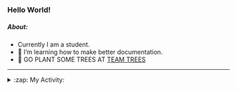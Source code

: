 ### Hello World!

##### About:
- Currently I am a student.
- 🌱 I’m learning how to make better documentation.
- 🌱 GO PLANT SOME TREES AT [TEAM TREES](https://teamtrees.org/)

---
<details>
  <summary>:zap: My Activity:</summary>
  
<!--START_SECTION:waka-->
![Code Time](http://img.shields.io/badge/Code%20Time-1%2C159%20hrs%2016%20mins-blue)

**I'm a Night 🦉** 

```text
🌞 Morning                1760 commits        ██░░░░░░░░░░░░░░░░░░░░░░░   09.88 % 
🌆 Daytime                6120 commits        █████████░░░░░░░░░░░░░░░░   34.35 % 
🌃 Evening                5093 commits        ███████░░░░░░░░░░░░░░░░░░   28.58 % 
🌙 Night                  4846 commits        ███████░░░░░░░░░░░░░░░░░░   27.20 % 
```
📅 **I'm Most Productive on Wednesday** 

```text
Monday                   2560 commits        ████░░░░░░░░░░░░░░░░░░░░░   14.37 % 
Tuesday                  2411 commits        ███░░░░░░░░░░░░░░░░░░░░░░   13.53 % 
Wednesday                4145 commits        ██████░░░░░░░░░░░░░░░░░░░   23.26 % 
Thursday                 2274 commits        ███░░░░░░░░░░░░░░░░░░░░░░   12.76 % 
Friday                   1822 commits        ███░░░░░░░░░░░░░░░░░░░░░░   10.23 % 
Saturday                 1568 commits        ██░░░░░░░░░░░░░░░░░░░░░░░   08.80 % 
Sunday                   3039 commits        ████░░░░░░░░░░░░░░░░░░░░░   17.05 % 
```


📊 **This Week I Spent My Time On** 

```text
🔥 Editors: 
VS Code                  2 hrs 38 mins       ████████████████░░░░░░░░░   63.89 % 
IntelliJ                 1 hr 29 mins        █████████░░░░░░░░░░░░░░░░   36.11 % 

🐱‍💻 Projects: 
praise                   2 hrs 37 mins       ████████████████░░░░░░░░░   63.33 % 
intro                    1 hr 29 mins        █████████░░░░░░░░░░░░░░░░   36.11 % 
CSF31                    1 min               ░░░░░░░░░░░░░░░░░░░░░░░░░   00.49 % 
giveth-dapps-v2          0 secs              ░░░░░░░░░░░░░░░░░░░░░░░░░   00.07 % 
```


 Last Updated on 14/08/2023 15:10:08 UTC
<!--END_SECTION:waka-->
</details>
